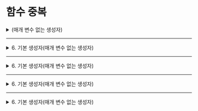# 함수 중복

<details>
<summary>(매개 변수 없는 생성자)</summary>
<div markdown="1">       

</div>
</details>

___

<details>
<summary>6. 기본 생성자(매개 변수 없는 생성자)</summary>
<div markdown="1">       

</div>
</details>

___

<details>
<summary>6. 기본 생성자(매개 변수 없는 생성자)</summary>
<div markdown="1">       

</div>
</details>

___

<details>
<summary>6. 기본 생성자(매개 변수 없는 생성자)</summary>
<div markdown="1">       

</div>
</details>

___

<details>
<summary>6. 기본 생성자(매개 변수 없는 생성자)</summary>
<div markdown="1">       

</div>
</details>
